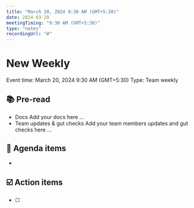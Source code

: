 ```yaml
---
title: "March 20, 2024 9:30 AM (GMT+5:30)"
date: 2024-03-20
meetingTiming: "9:30 AM (GMT+5:30)"
type: "notes"
recordingUrl: "#"
---
```


# New Weekly

Event time: March 20, 2024 9:30 AM (GMT+5:30)
Type: Team weekly

## 📚 Pre-read

- Docs
  Add your docs here ...
- Team updates & gut checks
  Add your team members updates and gut checks here ...

## 📣 Agenda items

-

## ☑️ Action items

- [ ]
